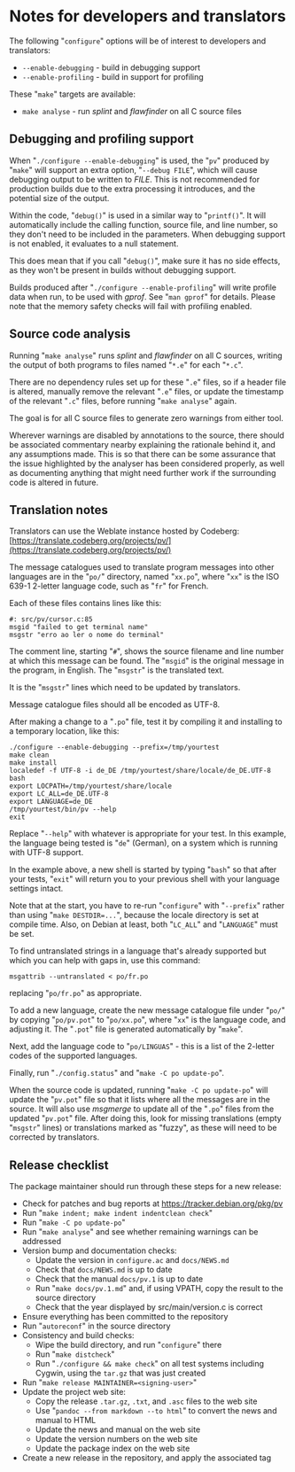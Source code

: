 # Notes for developers and translators

The following "`configure`" options will be of interest to developers and
translators:

 * `--enable-debugging` - build in debugging support
 * `--enable-profiling` - build in support for profiling

These "`make`" targets are available:

 * `make analyse` - run _splint_ and _flawfinder_ on all C source files


## Debugging and profiling support

When "`./configure --enable-debugging`" is used, the "`pv`" produced by
"`make`" will support an extra option, "`--debug FILE`", which will cause
debugging output to be written to *FILE*.  This is not recommended for
production builds due to the extra processing it introduces, and the
potential size of the output.

Within the code, "`debug()`" is used in a similar way to "`printf()`".  It
will automatically include the calling function, source file, and line
number, so they don't need to be included in the parameters.  When debugging
support is not enabled, it evaluates to a null statement.

This does mean that if you call "`debug()`", make sure it has no side
effects, as they won't be present in builds without debugging support.

Builds produced after "`./configure --enable-profiling`" will write profile
data when run, to be used with _gprof_.  See "`man gprof`" for details. 
Please note that the memory safety checks will fail with profiling enabled.


## Source code analysis

Running "`make analyse`" runs _splint_ and _flawfinder_ on all C sources,
writing the output of both programs to files named "`*.e`" for each "`*.c`".

There are no dependency rules set up for these "`.e`" files, so if a header
file is altered, manually remove the relevant "`.e`" files, or update the
timestamp of the relevant "`.c`" files, before running "`make analyse`"
again.

The goal is for all C source files to generate zero warnings from either
tool.

Wherever warnings are disabled by annotations to the source, there should be
associated commentary nearby explaining the rationale behind it, and any
assumptions made.  This is so that there can be some assurance that the
issue highlighted by the analyser has been considered properly, as well as
documenting anything that might need further work if the surrounding code is
altered in future.


## Translation notes

Translators can use the Weblate instance hosted by Codeberg:
[https://translate.codeberg.org/projects/pv/](https://translate.codeberg.org/projects/pv/)

The message catalogues used to translate program messages into other
languages are in the "`po/`" directory, named "`xx.po`", where "`xx`"
is the ISO 639-1 2-letter language code, such as "`fr`" for French.

Each of these files contains lines like this:

    #: src/pv/cursor.c:85
    msgid "failed to get terminal name"
    msgstr "erro ao ler o nome do terminal"

The comment line, starting "`#`", shows the source filename and line number
at which this message can be found.  The "`msgid`" is the original message
in the program, in English.  The "`msgstr`" is the translated text.

It is the "`msgstr`" lines which need to be updated by translators.

Message catalogue files should all be encoded as UTF-8.

After making a change to a "`.po`" file, test it by compiling it and installing
to a temporary location, like this:

    ./configure --enable-debugging --prefix=/tmp/yourtest
    make clean
    make install
    localedef -f UTF-8 -i de_DE /tmp/yourtest/share/locale/de_DE.UTF-8
    bash
    export LOCPATH=/tmp/yourtest/share/locale
    export LC_ALL=de_DE.UTF-8
    export LANGUAGE=de_DE
    /tmp/yourtest/bin/pv --help
    exit

Replace "`--help`" with whatever is appropriate for your test.  In this
example, the language being tested is "`de`" (German), on a system which is
running with UTF-8 support.

In the example above, a new shell is started by typing "`bash`" so that
after your tests, "`exit`" will return you to your previous shell with your
language settings intact.

Note that at the start, you have to re-run "`configure`" with "`--prefix`"
rather than using "`make DESTDIR=...`", because the locale directory is set
at compile time.  Also, on Debian at least, both "`LC_ALL`" and "`LANGUAGE`"
must be set.

To find untranslated strings in a language that's already supported but
which you can help with gaps in, use this command:

    msgattrib --untranslated < po/fr.po

replacing "`po/fr.po`" as appropriate.

To add a new language, create the new message catalogue file under "`po/`"
by copying "`po/pv.pot`" to "`po/xx.po`", where "`xx`" is the language code,
and adjusting it.  The "`.pot`" file is generated automatically by "`make`".

Next, add the language code to "`po/LINGUAS`" - this is a list of the
2-letter codes of the supported languages.

Finally, run "`./config.status`" and "`make -C po update-po`".

When the source code is updated, running "`make -C po update-po`" will
update the "`pv.pot`" file so that it lists where all the messages are in
the source.  It will also use _msgmerge_ to update all of the "`.po`" files
from the updated "`pv.pot`" file.  After doing this, look for missing
translations (empty "`msgstr`" lines) or translations marked as "fuzzy", as
these will need to be corrected by translators.


## Release checklist

The package maintainer should run through these steps for a new release:

 * Check for patches and bug reports at https://tracker.debian.org/pkg/pv
 * Run "`make indent; make indent indentclean check`"
 * Run "`make -C po update-po`"
 * Run "`make analyse`" and see whether remaining warnings can be addressed
 * Version bump and documentation checks:
   * Update the version in `configure.ac` and `docs/NEWS.md`
   * Check that `docs/NEWS.md` is up to date
   * Check that the manual `docs/pv.1` is up to date
   * Run "`make docs/pv.1.md`" and, if using VPATH, copy the result to the source directory
   * Check that the year displayed by src/main/version.c is correct
 * Ensure everything has been committed to the repository
 * Run "`autoreconf`" in the source directory
 * Consistency and build checks:
   * Wipe the build directory, and run "`configure`" there
   * Run "`make distcheck`"
   * Run "`./configure && make check`" on all test systems including Cygwin, using the `tar.gz` that was just created
 * Run "`make release MAINTAINER=<signing-user>`"
 * Update the project web site:
   * Copy the release `.tar.gz`, `.txt`, and `.asc` files to the web site
   * Use "`pandoc --from markdown --to html`" to convert the news and manual to HTML
   * Update the news and manual on the web site
   * Update the version numbers on the web site
   * Update the package index on the web site
 * Create a new release in the repository, and apply the associated tag

